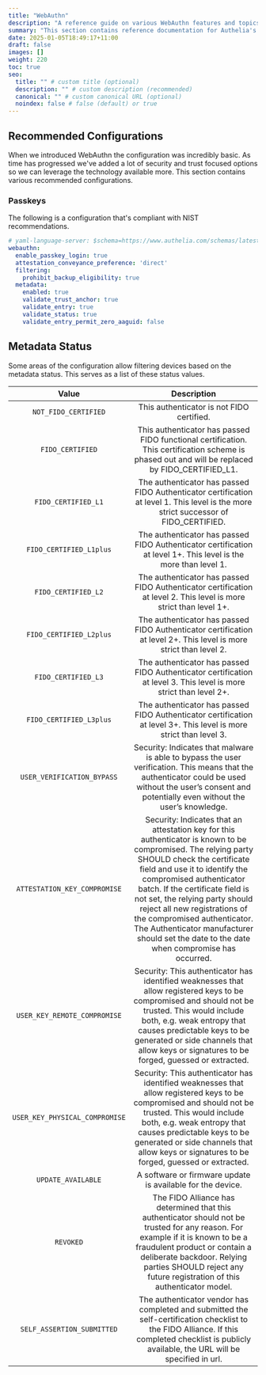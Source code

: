 ```yaml
---
title: "WebAuthn"
description: "A reference guide on various WebAuthn features and topics"
summary: "This section contains reference documentation for Authelia's WebAuthn implementation and capabilities."
date: 2025-01-05T18:49:17+11:00
draft: false
images: []
weight: 220
toc: true
seo:
  title: "" # custom title (optional)
  description: "" # custom description (recommended)
  canonical: "" # custom canonical URL (optional)
  noindex: false # false (default) or true
---
```


## Recommended Configurations

When we introduced WebAuthn the configuration was incredibly basic. As time has progressed we've added a lot of
security and trust focused options so we can leverage the technology available more. This section contains various
recommended configurations.

### Passkeys

The following is a configuration that's compliant with NIST recommendations.

```yaml
# yaml-language-server: $schema=https://www.authelia.com/schemas/latest/json-schema/configuration.json
webauthn:
  enable_passkey_login: true
  attestation_conveyance_preference: 'direct'
  filtering:
    prohibit_backup_eligibility: true
  metadata:
    enabled: true
    validate_trust_anchor: true
    validate_entry: true
    validate_status: true
    validate_entry_permit_zero_aaguid: false
```

## Metadata Status

Some areas of the configuration allow filtering devices based on the metadata status. This serves as a list of these
status values.

|             Value              |                                                                                                                                                                                                                Description                                                                                                                                                                                                                |
|:------------------------------:|:-----------------------------------------------------------------------------------------------------------------------------------------------------------------------------------------------------------------------------------------------------------------------------------------------------------------------------------------------------------------------------------------------------------------------------------------:|
|      `NOT_FIDO_CERTIFIED`      |                                                                                                                                                                                                 This authenticator is not FIDO certified.                                                                                                                                                                                                 |
|        `FIDO_CERTIFIED`        |                                                                                                                                              This authenticator has passed FIDO functional certification. This certification scheme is phased out and will be replaced by FIDO_CERTIFIED_L1.                                                                                                                                              |
|      `FIDO_CERTIFIED_L1`       |                                                                                                                                                   The authenticator has passed FIDO Authenticator certification at level 1. This level is the more strict successor of FIDO_CERTIFIED.                                                                                                                                                    |
|    `FIDO_CERTIFIED_L1plus`     |                                                                                                                                                              The authenticator has passed FIDO Authenticator certification at level 1+. This level is the more than level 1.                                                                                                                                                              |
|      `FIDO_CERTIFIED_L2`       |                                                                                                                                                            The authenticator has passed FIDO Authenticator certification at level 2. This level is more strict than level 1+.                                                                                                                                                             |
|    `FIDO_CERTIFIED_L2plus`     |                                                                                                                                                            The authenticator has passed FIDO Authenticator certification at level 2+. This level is more strict than level 2.                                                                                                                                                             |
|      `FIDO_CERTIFIED_L3`       |                                                                                                                                                            The authenticator has passed FIDO Authenticator certification at level 3. This level is more strict than level 2+.                                                                                                                                                             |
|    `FIDO_CERTIFIED_L3plus`     |                                                                                                                                                            The authenticator has passed FIDO Authenticator certification at level 3+. This level is more strict than level 3.                                                                                                                                                             |
|   `USER_VERIFICATION_BYPASS`   |                                                                                                                  Security: Indicates that malware is able to bypass the user verification. This means that the authenticator could be used without the user’s consent and potentially even without the user’s knowledge.                                                                                                                  |
|  `ATTESTATION_KEY_COMPROMISE`  | Security: Indicates that an attestation key for this authenticator is known to be compromised. The relying party SHOULD check the certificate field and use it to identify the compromised authenticator batch. If the certificate field is not set, the relying party should reject all new registrations of the compromised authenticator. The Authenticator manufacturer should set the date to the date when compromise has occurred. |
|  `USER_KEY_REMOTE_COMPROMISE`  |                                                                 Security: This authenticator has identified weaknesses that allow registered keys to be compromised and should not be trusted. This would include both, e.g. weak entropy that causes predictable keys to be generated or side channels that allow keys or signatures to be forged, guessed or extracted.                                                                 |
| `USER_KEY_PHYSICAL_COMPROMISE` |                                                                 Security: This authenticator has identified weaknesses that allow registered keys to be compromised and should not be trusted. This would include both, e.g. weak entropy that causes predictable keys to be generated or side channels that allow keys or signatures to be forged, guessed or extracted.                                                                 |
|       `UPDATE_AVAILABLE`       |                                                                                                                                                                                        A software or firmware update is available for the device.                                                                                                                                                                                         |
|           `REVOKED`            |                                                                                 The FIDO Alliance has determined that this authenticator should not be trusted for any reason. For example if it is known to be a fraudulent product or contain a deliberate backdoor. Relying parties SHOULD reject any future registration of this authenticator model.                                                                                 |
|   `SELF_ASSERTION_SUBMITTED`   |                                                                                                                     The authenticator vendor has completed and submitted the self-certification checklist to the FIDO Alliance. If this completed checklist is publicly available, the URL will be specified in url.                                                                                                                      |
